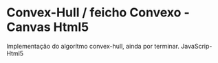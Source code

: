 # Convex-Hull / feicho Convexo - Canvas Html5
Implementação do algorítmo convex-hull, ainda por terminar.
JavaScrip-Html5

